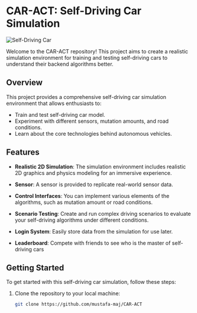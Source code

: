 # CAR-ACT: Self-Driving Car Simulation

![Self-Driving Car](images/self_driving_car.png)

Welcome to the CAR-ACT repository! This project aims to create a realistic simulation environment for training and testing self-driving cars to understand their backend algorithms better.

## Overview

This project provides a comprehensive self-driving car simulation environment that allows enthusiasts to:

- Train and test self-driving car model.
- Experiment with different sensors, mutation amounts, and road conditions.
- Learn about the core technologies behind autonomous vehicles.

## Features

- **Realistic 2D Simulation**: The simulation environment includes realistic 2D graphics and physics modeling for an immersive experience.

- **Sensor**: A sensor is provided to replicate real-world sensor data.

- **Control Interfaces**: You can implement various elements of the algorithms, such as mutation amount or road conditions.

- **Scenario Testing**: Create and run complex driving scenarios to evaluate your self-driving algorithms under different conditions.

- **Login System**: Easily store data from the simulation for use later.

- **Leaderboard**: Compete with friends to see who is the master of self-driving cars

## Getting Started

To get started with this self-driving car simulation, follow these steps:

1. Clone the repository to your local machine:

   ```bash
   git clone https://github.com/mustafa-maj/CAR-ACT
